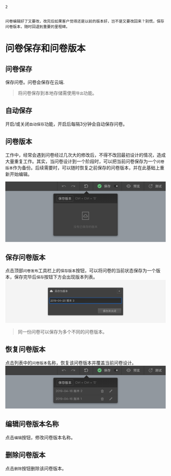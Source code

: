 ```index
2
```
```tag

```
```summary
问卷编辑好了又要改，改完后如果客户觉得还是以前的版本好，岂不是又要改回来？别慌，保存问卷版本，随时回退到重要的里程碑。
```
# 问卷保存和问卷版本

## 问卷保存
保存问卷。问卷会保存在云端.

> 将问卷保存到本地存储需使用`导出`功能。

## 自动保存
开启/或关闭`自动保存`功能，开启后每隔3分钟会自动保存问卷。

## 问卷版本
工作中，经常会遇到问卷经过几次大的修改后，不得不改回最初设计的情况，造成大量重复工作。其实，当问卷设计到一个阶段时，可以把当前问卷保存为一个`问卷版本`作为备份。后续需要时，可以随时恢复之前保存的问卷版本，并在此基础上重新开始编辑。

<img src='../assets/06publish/02versionAndAutosave/normal.png'>

## 保存问卷版本
点击顶部`问卷发布`工具栏上的`保存版本`按钮，可以将问卷的当前状态保存为一个版本，保存完毕后`保存`按钮下方会出现版本列表。
<img src='../assets/06publish/02versionAndAutosave/popup.png'>

> 同一份问卷可以保存为多个不同的问卷版本。

## 恢复问卷版本
点击列表中的`问卷版本`名称，恢复该问卷版本并覆盖当前问卷设计。
<img src='../assets/06publish/02versionAndAutosave/saved.png'>

## 编辑问卷版本名称
点击`编辑`按钮，修改问卷版本名称。

## 删除问卷版本
点击`删除`按钮删除该问卷版本。
